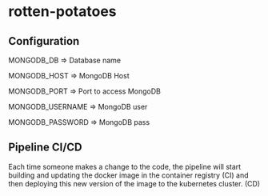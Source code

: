 # rotten-potatoes

## Configuration

MONGODB_DB => Database name

MONGODB_HOST => MongoDB Host

MONGODB_PORT => Port to access MongoDB

MONGODB_USERNAME => MongoDB user

MONGODB_PASSWORD => MongoDB pass

## Pipeline CI/CD

Each time someone makes a change to the code, the pipeline will start building and updating the docker image in the container registry (CI) and then deploying this new version of the image to the kubernetes cluster. (CD)
